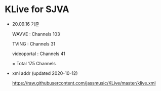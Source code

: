 # KLive for SJVA

* 20.09.16 기준

   WAVVE : Channels 103
   
   TVING : Channels 31
   
   videoportal : Channels 41
   
   = Total 175 Channels

* xml addr (updated 2020-10-12)

  https://raw.githubusercontent.com/jassmusic/KLive/master/klive.xml


